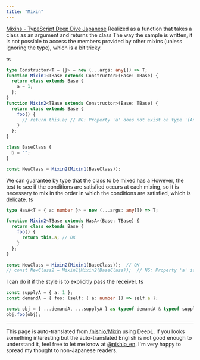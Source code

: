```yaml
---
title: "Mixin"
---
```



[Mixins - TypeScript Deep Dive Japanese](https://typescript-jp.gitbook.io/deep-dive/type-system/mixins)
Realized as a function that takes a class as an argument and returns the class
The way the sample is written, it is not possible to access the members provided by other mixins (unless ignoring the type), which is a bit tricky.

ts

```typescript
type Constructor<T = {}> = new (...args: any[]) => T;
function Mixin1<TBase extends Constructor>(Base: TBase) {
  return class extends Base {
    a = 1;
  };
}
function Mixin2<TBase extends Constructor>(Base: TBase) {
  return class extends Base {
    foo() {
      // return this.a; // NG: Property 'a' does not exist on type '(Anonymous class)'
    }
  };
}

class BaseClass {
  b = "";
}

const NewClass = Mixin2(Mixin1(BaseClass));
```


We can guarantee by type that the class to be mixed has a
However, the test to see if the conditions are satisfied occurs at each mixing, so it is necessary to mix in the order in which the conditions are satisfied, which is delicate.
ts

```typescript
type HasA<T = { a: number }> = new (...args: any[]) => T;

function Mixin2<TBase extends HasA>(Base: TBase) {
  return class extends Base {
    foo() {
      return this.a; // OK
    }
  };
}

const NewClass = Mixin2(Mixin1(BaseClass));  // OK
// const NewClass2 = Mixin1(Mixin2(BaseClass));  // NG: Property 'a' is missing 
```


I can do it if the style is to explicitly pass the receiver.
ts

```typescript
const supplyA = { a: 1 };
const demandA = { foo: (self: { a: number }) => self.a };

const obj = { ...demandA, ...supplyA } as typeof demandA & typeof supplyA;
obj.foo(obj);
```



---
This page is auto-translated from [/nishio/Mixin](https://scrapbox.io/nishio/Mixin) using DeepL. If you looks something interesting but the auto-translated English is not good enough to understand it, feel free to let me know at [@nishio_en](https://twitter.com/nishio_en). I'm very happy to spread my thought to non-Japanese readers.